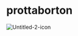 # prottaborton

![Untitled-2-icon](https://github.com/Tariq-Monowar/prottaborton/assets/101199109/e4762e48-fbf7-4d86-9e3c-777e402f036a)
